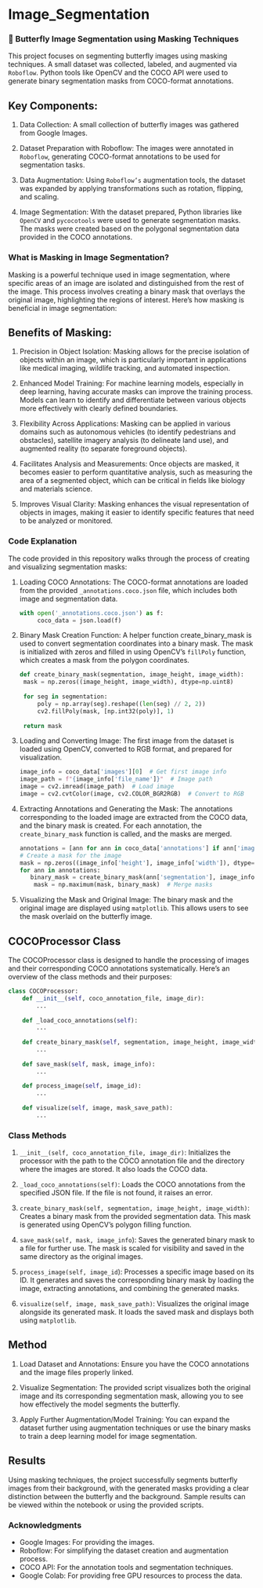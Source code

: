 # Image_Segmentation


### 🦋 Butterfly Image Segmentation using Masking Techniques
This project focuses on segmenting butterfly images using masking techniques. A small dataset was collected, labeled, and augmented via `Roboflow`. Python tools like OpenCV and the COCO API were used to generate binary segmentation masks from COCO-format annotations.

## Key Components:
1. Data Collection:
   A small collection of butterfly images was gathered from Google Images.

2. Dataset Preparation with Roboflow:
   The images were annotated in `Roboflow`, generating COCO-format annotations to be used for segmentation tasks.

3. Data Augmentation:
   Using `Roboflow’s` augmentation tools, the dataset was expanded by applying transformations such as rotation, flipping, and scaling.

4. Image Segmentation:
   With the dataset prepared, Python libraries like `OpenCV` and `pycocotools` were used to generate segmentation masks. The masks were created based on the polygonal segmentation data provided in the COCO annotations.


### What is Masking in Image Segmentation?
Masking is a powerful technique used in image segmentation, where specific areas of an image are isolated and distinguished from the rest of the image. This process involves creating a binary mask that overlays the original image, highlighting the regions of interest. Here’s how masking is beneficial in image segmentation: 

## Benefits of Masking:
1. Precision in Object Isolation:
   Masking allows for the precise isolation of objects within an image, which is particularly important in applications like medical imaging, wildlife tracking, and automated inspection.

2. Enhanced Model Training:
   For machine learning models, especially in deep learning, having accurate masks can improve the training process. Models can learn to identify and differentiate between various objects more effectively with clearly defined boundaries.

3. Flexibility Across Applications:
   Masking can be applied in various domains such as autonomous vehicles (to identify pedestrians and obstacles), satellite imagery analysis (to delineate land use), and augmented reality (to separate foreground objects).

4. Facilitates Analysis and Measurements:
  Once objects are masked, it becomes easier to perform quantitative analysis, such as measuring the area of a segmented object, which can be critical in fields like biology and materials science.

5. Improves Visual Clarity:
   Masking enhances the visual representation of objects in images, making it easier to identify specific features that need to be analyzed or monitored.

### Code Explanation
The code provided in this repository walks through the process of creating and visualizing segmentation masks:

1. Loading COCO Annotations:
   The COCO-format annotations are loaded from the provided `_annotations.coco.json` file, which includes both image and segmentation data.
   ```python
   with open('_annotations.coco.json') as f:
        coco_data = json.load(f)
2. Binary Mask Creation Function:
   A helper function create_binary_mask is used to convert segmentation coordinates into a binary mask. The mask is initialized with zeros and filled in using OpenCV’s `fillPoly` function, which creates a mask from the polygon coordinates.
   ```python
   def create_binary_mask(segmentation, image_height, image_width):
    mask = np.zeros((image_height, image_width), dtype=np.uint8)
    
    for seg in segmentation:
        poly = np.array(seg).reshape((len(seg) // 2, 2))
        cv2.fillPoly(mask, [np.int32(poly)], 1)
    
    return mask
3. Loading and Converting Image:
   The first image from the dataset is loaded using OpenCV, converted to RGB format, and prepared for visualization.
   ```python
   image_info = coco_data['images'][0]  # Get first image info
   image_path = f"{image_info['file_name']}"  # Image path
   image = cv2.imread(image_path)  # Load image
   image = cv2.cvtColor(image, cv2.COLOR_BGR2RGB)  # Convert to RGB

4. Extracting Annotations and Generating the Mask:
   The annotations corresponding to the loaded image are extracted from the COCO data, and the binary mask is created. For each annotation, the `create_binary_mask` function is called, and the masks are merged.
   ```python
   annotations = [ann for ann in coco_data['annotations'] if ann['image_id'] == image_info['id']]
   # Create a mask for the image
   mask = np.zeros((image_info['height'], image_info['width']), dtype=np.uint8)
   for ann in annotations:
      binary_mask = create_binary_mask(ann['segmentation'], image_info['height'], image_info['width'])
       mask = np.maximum(mask, binary_mask)  # Merge masks
5. Visualizing the Mask and Original Image:
  The binary mask and the original image are displayed using `matplotlib`. This allows users to see the mask overlaid on the butterfly image.

## COCOProcessor Class
The COCOProcessor class is designed to handle the processing of images and their corresponding COCO annotations systematically. Here’s an overview of the class methods and their purposes:
```python
class COCOProcessor:
    def __init__(self, coco_annotation_file, image_dir):
        ...
    
    def _load_coco_annotations(self):
        ...
    
    def create_binary_mask(self, segmentation, image_height, image_width):
        ...
    
    def save_mask(self, mask, image_info):
        ...
    
    def process_image(self, image_id):
        ...
    
    def visualize(self, image, mask_save_path):
        ...
```
### Class Methods
1. `__init__(self, coco_annotation_file, image_dir)`:
   Initializes the processor with the path to the COCO annotation file and the directory where the images are stored. It also loads the COCO data.

2. `_load_coco_annotations(self)`:
   Loads the COCO annotations from the specified JSON file. If the file is not found, it raises an error.

3. `create_binary_mask(self, segmentation, image_height, image_width)`:
   Creates a binary mask from the provided segmentation data. This mask is generated using OpenCV’s polygon filling function.

4. `save_mask(self, mask, image_info`):
   Saves the generated binary mask to a file for further use. The mask is scaled for visibility and saved in the same directory as the original images.

5. `process_image(self, image_id`):
   Processes a specific image based on its ID. It generates and saves the corresponding binary mask by loading the image, extracting annotations, and combining the generated masks.

6. `visualize(self, image, mask_save_path)`:
   Visualizes the original image alongside its generated mask. It loads the saved mask and displays both using `matplotlib`.


## Method
1. Load Dataset and Annotations:
Ensure you have the COCO annotations and the image files properly linked.

2. Visualize Segmentation:
The provided script visualizes both the original image and its corresponding segmentation mask, allowing you to see how effectively the model segments the butterfly.

3. Apply Further Augmentation/Model Training:
You can expand the dataset further using augmentation techniques or use the binary masks to train a deep learning model for image segmentation.

## Results
Using masking techniques, the project successfully segments butterfly images from their background, with the generated masks providing a clear distinction between the butterfly and the background. Sample results can be viewed within the notebook or using the provided scripts.

### Acknowledgments
* Google Images: For providing the images.
* Roboflow: For simplifying the dataset creation and augmentation process.
* COCO API: For the annotation tools and segmentation techniques.
* Google Colab: For providing free GPU resources to process the data.







